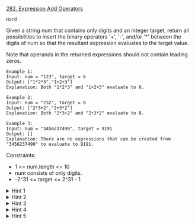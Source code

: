[282. Expression Add Operators](https://leetcode.com/problems/expression-add-operators/description/)

`Hard`

Given a string num that contains only digits and an integer target, return all possibilities to insert the binary operators '+', '-', and/or '*' between the digits of num so that the resultant expression evaluates to the target value.

Note that operands in the returned expressions should not contain leading zeros.

```
Example 1:
Input: num = "123", target = 6
Output: ["1*2*3","1+2+3"]
Explanation: Both "1*2*3" and "1+2+3" evaluate to 6.

Example 2:
Input: num = "232", target = 8
Output: ["2*3+2","2+3*2"]
Explanation: Both "2*3+2" and "2+3*2" evaluate to 8.

Example 3:
Input: num = "3456237490", target = 9191
Output: []
Explanation: There are no expressions that can be created from "3456237490" to evaluate to 9191.
```

Constraints:

- 1 <= num.length <= 10
- num consists of only digits.
- -2^31 <= target <= 2^31 - 1

<details>
<summary>Hint 1</summary>

Note that a number can contain multiple digits.

</details>

<details>
<summary>Hint 2</summary>

Since the question asks us to find **all** of the valid expressions, we need a way to iterate over all of them. (Hint: Recursion!)

</details>

<details>
<summary>Hint 3</summary>

We can keep track of the expression string and evaluate it at the very end. But that would take a lot of time. Can we keep track of the expression's value as well so as to avoid the evaluation at the very end of recursion?

</details>

<details>
<summary>Hint 4</summary>

Think carefully about the multiply operator. It has a higher precedence than the addition and subtraction operators.
1 + 2 = 3
1 + 2 - 4 --> 3 - 4 --> -1
1 + 2 - 4 * 12 --> -1 * 12 --> -12 (WRONG!)
1 + 2 - 4 * 12 --> -1 - (-4) + (-4 * 12) --> 3 + (-48) --> -45 (CORRECT!)

</details>

<details>
<summary>Hint 5</summary>

We simply need to keep track of the last operand in our expression and reverse it's effect on the expression's value while considering the multiply operator.

</details>
